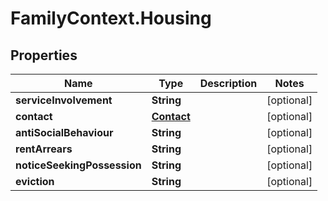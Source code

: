 # FamilyContext.Housing

## Properties
Name | Type | Description | Notes
------------ | ------------- | ------------- | -------------
**serviceInvolvement** | **String** |  | [optional] 
**contact** | [**Contact**](Contact.md) |  | [optional] 
**antiSocialBehaviour** | **String** |  | [optional] 
**rentArrears** | **String** |  | [optional] 
**noticeSeekingPossession** | **String** |  | [optional] 
**eviction** | **String** |  | [optional] 
